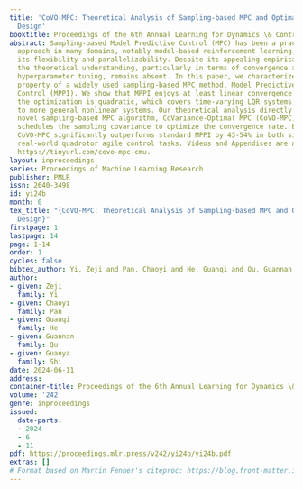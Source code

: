 ```yaml
---
title: 'CoVO-MPC: Theoretical Analysis of Sampling-based MPC and Optimal Covariance
  Design'
booktitle: Proceedings of the 6th Annual Learning for Dynamics \& Control Conference
abstract: Sampling-based Model Predictive Control (MPC) has been a practical and effective
  approach in many domains, notably model-based reinforcement learning, thanks to
  its flexibility and parallelizability. Despite its appealing empirical performance,
  the theoretical understanding, particularly in terms of convergence analysis and
  hyperparameter tuning, remains absent. In this paper, we characterize the convergence
  property of a widely used sampling-based MPC method, Model Predictive Path Integral
  Control (MPPI). We show that MPPI enjoys at least linear convergence rates when
  the optimization is quadratic, which covers time-varying LQR systems. We then extend
  to more general nonlinear systems. Our theoretical analysis directly leads to a
  novel sampling-based MPC algorithm, CoVariance-Optimal MPC (CoVO-MPC) that optimally
  schedules the sampling covariance to optimize the convergence rate. Empirically,
  CoVO-MPC significantly outperforms standard MPPI by 43-54% in both simulations and
  real-world quadrotor agile control tasks. Videos and Appendices are available at
  https://tinyurl.com/covo-mpc-cmu.
layout: inproceedings
series: Proceedings of Machine Learning Research
publisher: PMLR
issn: 2640-3498
id: yi24b
month: 0
tex_title: "{CoVO-MPC: Theoretical Analysis of Sampling-based MPC and Optimal Covariance
  Design}"
firstpage: 1
lastpage: 14
page: 1-14
order: 1
cycles: false
bibtex_author: Yi, Zeji and Pan, Chaoyi and He, Guanqi and Qu, Guannan and Shi, Guanya
author:
- given: Zeji
  family: Yi
- given: Chaoyi
  family: Pan
- given: Guanqi
  family: He
- given: Guannan
  family: Qu
- given: Guanya
  family: Shi
date: 2024-06-11
address:
container-title: Proceedings of the 6th Annual Learning for Dynamics \& Control Conference
volume: '242'
genre: inproceedings
issued:
  date-parts:
  - 2024
  - 6
  - 11
pdf: https://proceedings.mlr.press/v242/yi24b/yi24b.pdf
extras: []
# Format based on Martin Fenner's citeproc: https://blog.front-matter.io/posts/citeproc-yaml-for-bibliographies/
---
```

